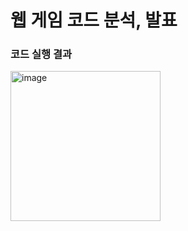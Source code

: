 <h1>웹 게임 코드 분석, 발표</h1>

<h3>코드 실행 결과</h3>

<img width="240" alt="image" src="https://github.com/Bottomdeal/game/assets/120577570/0970f6be-24ed-46be-b201-a0ee679aba9f">
